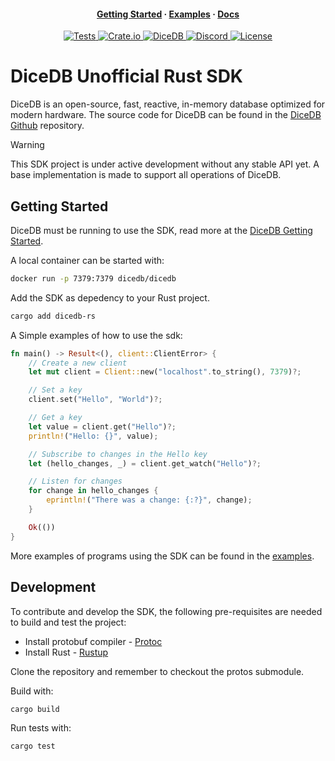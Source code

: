 <h4 align="center">
  <a href="https://dicedb.io/">Getting Started</a>
  ·
  <a href="./examples/">Examples</a>
  ·
  <a href="#">Docs</a>
</h4>

<div align="center"><p>
    <a href="https://github.com/DanielHauge/dicedb-rs/actions/workflows/rust.yml">
        <img alt="Tests" src="https://img.shields.io/github/actions/workflow/status/DanielHauge/dicedb-rs/rust.yml?style=flat-square">
    </a>
    <a href="https://crates.io/crates/dicedb-rs">
      <img alt="Crate.io" src="https://img.shields.io/crates/v/dicedb-rs.svg?style=flat-square" />
    </a>
    <a href="https://dicedb.io">
        <img alt="DiceDB" src="https://img.shields.io/badge/site-dicedb.io-00A1FF?style=flat-square" />
    </a>
    <a href="https://discord.gg/6r8uXWtXh7">
        <img alt="Discord" src="https://dcbadge.limes.pink/api/server/6r8uXWtXh7?style=flat" />
    </a>
    <a href="LICENSE">
        <img alt="License" src="https://img.shields.io/badge/license-BSD--3--Clause-blue.svg">
    </a>
</div>

# DiceDB Unofficial Rust SDK

DiceDB is an open-source, fast, reactive, in-memory database optimized for modern hardware.
The source code for DiceDB can be found in the [DiceDB Github](https://github.com/DiceDB/dice) repository.

> [!WARNING]
> This SDK project is under active development without any stable API yet. A base implementation is made to support all operations of DiceDB.

## Getting Started

DiceDB must be running to use the SDK, read more at the [DiceDB Getting Started](https://github.com/dicedb/dice?tab=readme-ov-file#get-started).

A local container can be started with:

```sh
docker run -p 7379:7379 dicedb/dicedb
```

Add the SDK as depedency to your Rust project.

```sh
cargo add dicedb-rs
```

A Simple examples of how to use the sdk:

```rust
fn main() -> Result<(), client::ClientError> {
    // Create a new client
    let mut client = Client::new("localhost".to_string(), 7379)?;

    // Set a key
    client.set("Hello", "World")?;

    // Get a key
    let value = client.get("Hello")?;
    println!("Hello: {}", value);

    // Subscribe to changes in the Hello key
    let (hello_changes, _) = client.get_watch("Hello")?;

    // Listen for changes
    for change in hello_changes {
        eprintln!("There was a change: {:?}", change);
    }

    Ok(())
}
```

More examples of programs using the SDK can be found in the [examples](./examples).

## Development

To contribute and develop the SDK, the following pre-requisites are needed to build and test the project:

- Install protobuf compiler - [Protoc](https://grpc.io/docs/protoc-installation/)
- Install Rust - [Rustup](https://www.rust-lang.org/tools/install)

Clone the repository and remember to checkout the protos submodule.

Build with:

```bash
cargo build
```

Run tests with:

```bash
cargo test
```
